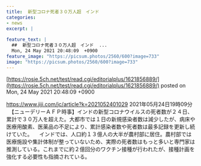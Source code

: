 ```yaml
---
title:  新型コロナ死者３０万人超　インド  
categories:
- news
excerpt: |
  
feature_text: |
  ##  新型コロナ死者３０万人超　インド  ...
  Mon, 24 May 2021 20:48:09  +0900
feature_image: "https://picsum.photos/2560/600?image=733"
image: "https://picsum.photos/2560/600?image=733"
---
```


[https://rosie.5ch.net/test/read.cgi/editorialplus/1621856889/](https://rosie.5ch.net/test/read.cgi/editorialplus/1621856889/)
posted on Mon, 24 May 2021 20:48:09  +0900

<!--more-->

https://www.jiji.com/jc/article?k=2021052401029 2021年05月24日19時09分 　【ニューデリーＡＦＰ時事】インドの新型コロナウイルスの死者数が２４日、累計で３０万人を超えた。大都市では１日の新規感染者数は減少したが、病床や医療用酸素、医薬品の不足により、累計感染者数や死者数は最多記録を更新し続けていた。 　インドでは、人口約１３億人の大半が農村部に居住。農村部では医療施設や集計体制が整っていないため、実際の死者数はもっと多いと専門家は推測している。これまでに約２億回分のワクチン接種が行われたが、接種計画を強化する必要性も指摘されている。
